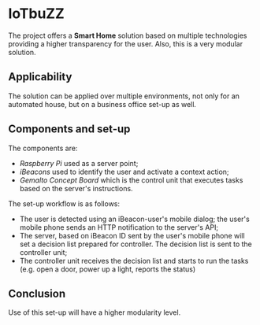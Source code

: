 # IoTbuZZ
The project offers a **Smart Home** solution based on multiple technologies
providing a higher transparency for the user. Also, this is a very modular
solution.

## Applicability
The solution can be applied over multiple environments, not only for an automated house, but on a business office set-up as well.

## Components and set-up
The components are:
- *Raspberry Pi* used as a server point;
- *iBeacons* used to identify the user and activate a context action;
- *Gemalto Concept Board* which is the control unit that executes tasks based on the server's instructions.

The set-up workflow is as follows:
- The user is detected using an iBeacon-user's mobile dialog; the user's mobile phone sends an HTTP notification to the server's API;
- The server, based on iBeacon ID sent by the user's mobile phone will set a decision list prepared for controller.
  The decision list is sent to the controller unit;
- The controller unit receives the decision list and starts to run the tasks (e.g. open a door, power up a light, reports the status)

## Conclusion
Use of this set-up will have a higher modularity level.

